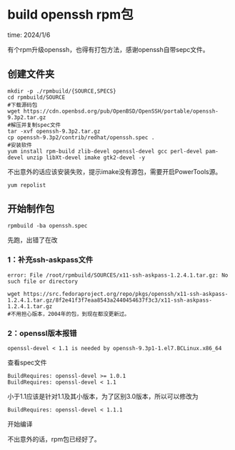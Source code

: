#  build openssh rpm包

time: 2024/1/6

有个rpm升级openssh，也得有打包方法，感谢openssh自带sepc文件。

## 创建文件夹

```
mkdir -p ./rpmbuild/{SOURCE,SPECS}
cd rpmbuild/SOURCE
#下载源码包
wget https://cdn.openbsd.org/pub/OpenBSD/OpenSSH/portable/openssh-9.3p2.tar.gz
#解压并复制spec文件
tar -xvf openssh-9.3p2.tar.gz
cp openssh-9.3p2/contrib/redhat/openssh.spec .
#安装软件
yum install rpm-build zlib-devel openssl-devel gcc perl-devel pam-devel unzip libXt-devel imake gtk2-devel -y
```

不出意外的话应该安装失败，提示imake没有源包，需要开启PowerTools源。

```
yum repolist
```

## 开始制作包

```
rpmbuild -ba openssh.spec
```

先跑，出错了在改

### 1：补充ssh-askpass文件

```
error: File /root/rpmbuild/SOURCES/x11-ssh-askpass-1.2.4.1.tar.gz: No such file or directory
```


```
wget https://src.fedoraproject.org/repo/pkgs/openssh/x11-ssh-askpass-1.2.4.1.tar.gz/8f2e41f3f7eaa8543a2440454637f3c3/x11-ssh-askpass-1.2.4.1.tar.gz
#不用担心版本，2004年的包，到现在都没更新过。
```

### 2：openssl版本报错

```
openssl-devel < 1.1 is needed by openssh-9.3p1-1.el7.BCLinux.x86_64
```

查看spec文件

```
BuildRequires: openssl-devel >= 1.0.1
BuildRequires: openssl-devel < 1.1
```

小于1.1应该是针对1.1及其小版本，为了区别3.0版本，所以可以修改为

```
BuildRequires: openssl-devel < 1.1.1
```

开始编译

不出意外的话，rpm包已经好了。
